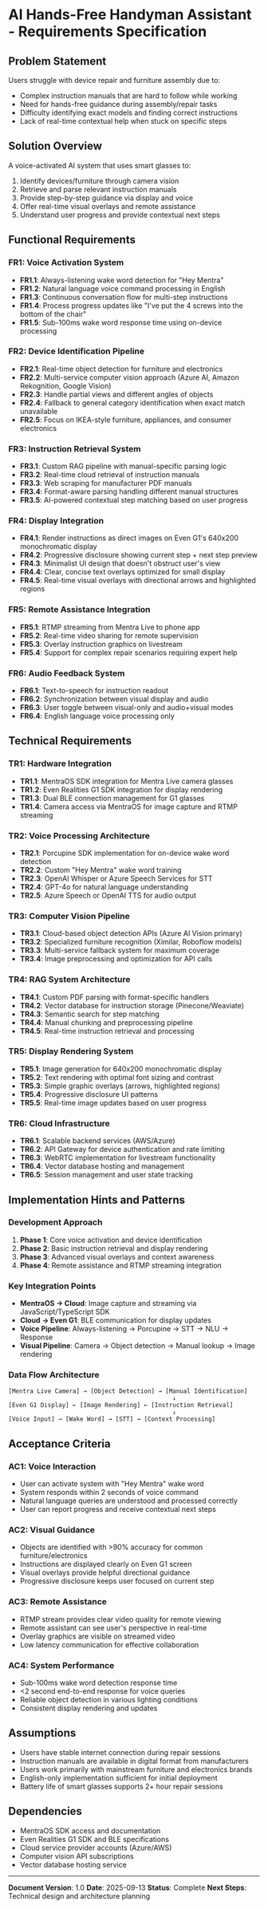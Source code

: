 # AI Hands-Free Handyman Assistant - Requirements Specification

## Problem Statement
Users struggle with device repair and furniture assembly due to:
- Complex instruction manuals that are hard to follow while working
- Need for hands-free guidance during assembly/repair tasks
- Difficulty identifying exact models and finding correct instructions
- Lack of real-time contextual help when stuck on specific steps

## Solution Overview
A voice-activated AI system that uses smart glasses to:
1. Identify devices/furniture through camera vision
2. Retrieve and parse relevant instruction manuals
3. Provide step-by-step guidance via display and voice
4. Offer real-time visual overlays and remote assistance
5. Understand user progress and provide contextual next steps

## Functional Requirements

### FR1: Voice Activation System
- **FR1.1**: Always-listening wake word detection for "Hey Mentra"
- **FR1.2**: Natural language voice command processing in English
- **FR1.3**: Continuous conversation flow for multi-step instructions
- **FR1.4**: Process progress updates like "I've put the 4 screws into the bottom of the chair"
- **FR1.5**: Sub-100ms wake word response time using on-device processing

### FR2: Device Identification Pipeline  
- **FR2.1**: Real-time object detection for furniture and electronics
- **FR2.2**: Multi-service computer vision approach (Azure AI, Amazon Rekognition, Google Vision)
- **FR2.3**: Handle partial views and different angles of objects
- **FR2.4**: Fallback to general category identification when exact match unavailable
- **FR2.5**: Focus on IKEA-style furniture, appliances, and consumer electronics

### FR3: Instruction Retrieval System
- **FR3.1**: Custom RAG pipeline with manual-specific parsing logic
- **FR3.2**: Real-time cloud retrieval of instruction manuals
- **FR3.3**: Web scraping for manufacturer PDF manuals
- **FR3.4**: Format-aware parsing handling different manual structures
- **FR3.5**: AI-powered contextual step matching based on user progress

### FR4: Display Integration
- **FR4.1**: Render instructions as direct images on Even G1's 640x200 monochromatic display
- **FR4.2**: Progressive disclosure showing current step + next step preview
- **FR4.3**: Minimalist UI design that doesn't obstruct user's view
- **FR4.4**: Clear, concise text overlays optimized for small display
- **FR4.5**: Real-time visual overlays with directional arrows and highlighted regions

### FR5: Remote Assistance Integration
- **FR5.1**: RTMP streaming from Mentra Live to phone app
- **FR5.2**: Real-time video sharing for remote supervision
- **FR5.3**: Overlay instruction graphics on livestream
- **FR5.4**: Support for complex repair scenarios requiring expert help

### FR6: Audio Feedback System
- **FR6.1**: Text-to-speech for instruction readout
- **FR6.2**: Synchronization between visual display and audio
- **FR6.3**: User toggle between visual-only and audio+visual modes
- **FR6.4**: English language voice processing only

## Technical Requirements

### TR1: Hardware Integration
- **TR1.1**: MentraOS SDK integration for Mentra Live camera glasses
- **TR1.2**: Even Realities G1 SDK integration for display rendering
- **TR1.3**: Dual BLE connection management for G1 glasses
- **TR1.4**: Camera access via MentraOS for image capture and RTMP streaming

### TR2: Voice Processing Architecture
- **TR2.1**: Porcupine SDK implementation for on-device wake word detection
- **TR2.2**: Custom "Hey Mentra" wake word training
- **TR2.3**: OpenAI Whisper or Azure Speech Services for STT
- **TR2.4**: GPT-4o for natural language understanding
- **TR2.5**: Azure Speech or OpenAI TTS for audio output

### TR3: Computer Vision Pipeline
- **TR3.1**: Cloud-based object detection APIs (Azure AI Vision primary)
- **TR3.2**: Specialized furniture recognition (Ximilar, Roboflow models)
- **TR3.3**: Multi-service fallback system for maximum coverage
- **TR3.4**: Image preprocessing and optimization for API calls

### TR4: RAG System Architecture
- **TR4.1**: Custom PDF parsing with format-specific handlers
- **TR4.2**: Vector database for instruction storage (Pinecone/Weaviate)
- **TR4.3**: Semantic search for step matching
- **TR4.4**: Manual chunking and preprocessing pipeline
- **TR4.5**: Real-time instruction retrieval and processing

### TR5: Display Rendering System
- **TR5.1**: Image generation for 640x200 monochromatic display
- **TR5.2**: Text rendering with optimal font sizing and contrast
- **TR5.3**: Simple graphic overlays (arrows, highlighted regions)
- **TR5.4**: Progressive disclosure UI patterns
- **TR5.5**: Real-time image updates based on user progress

### TR6: Cloud Infrastructure
- **TR6.1**: Scalable backend services (AWS/Azure)
- **TR6.2**: API Gateway for device authentication and rate limiting
- **TR6.3**: WebRTC implementation for livestream functionality
- **TR6.4**: Vector database hosting and management
- **TR6.5**: Session management and user state tracking

## Implementation Hints and Patterns

### Development Approach
1. **Phase 1**: Core voice activation and device identification
2. **Phase 2**: Basic instruction retrieval and display rendering
3. **Phase 3**: Advanced visual overlays and context awareness
4. **Phase 4**: Remote assistance and RTMP streaming integration

### Key Integration Points
- **MentraOS → Cloud**: Image capture and streaming via JavaScript/TypeScript SDK
- **Cloud → Even G1**: BLE communication for display updates
- **Voice Pipeline**: Always-listening → Porcupine → STT → NLU → Response
- **Visual Pipeline**: Camera → Object detection → Manual lookup → Image rendering

### Data Flow Architecture
```
[Mentra Live Camera] → [Object Detection] → [Manual Identification]
                                              ↓
[Even G1 Display] ← [Image Rendering] ← [Instruction Retrieval]
                                              ↓
[Voice Input] → [Wake Word] → [STT] → [Context Processing]
```

## Acceptance Criteria

### AC1: Voice Interaction
- User can activate system with "Hey Mentra" wake word
- System responds within 2 seconds of voice command
- Natural language queries are understood and processed correctly
- User can report progress and receive contextual next steps

### AC2: Visual Guidance
- Objects are identified with >90% accuracy for common furniture/electronics
- Instructions are displayed clearly on Even G1 screen
- Visual overlays provide helpful directional guidance
- Progressive disclosure keeps user focused on current step

### AC3: Remote Assistance
- RTMP stream provides clear video quality for remote viewing
- Remote assistant can see user's perspective in real-time
- Overlay graphics are visible on streamed video
- Low latency communication for effective collaboration

### AC4: System Performance
- Sub-100ms wake word detection response time
- <2 second end-to-end response for voice queries
- Reliable object detection in various lighting conditions
- Consistent display rendering and updates

## Assumptions
- Users have stable internet connection during repair sessions
- Instruction manuals are available in digital format from manufacturers
- Users work primarily with mainstream furniture and electronics brands
- English-only implementation sufficient for initial deployment
- Battery life of smart glasses supports 2+ hour repair sessions

## Dependencies
- MentraOS SDK access and documentation
- Even Realities G1 SDK and BLE specifications
- Cloud service provider accounts (Azure/AWS)
- Computer vision API subscriptions
- Vector database hosting service

---

**Document Version**: 1.0
**Date**: 2025-09-13
**Status**: Complete
**Next Steps**: Technical design and architecture planning